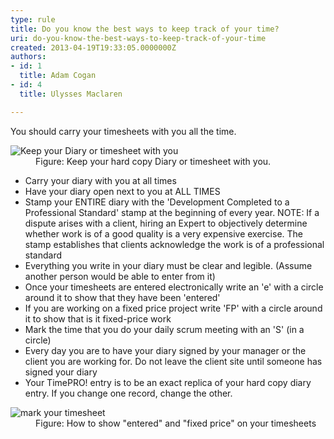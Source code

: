 ```yaml
---
type: rule
title: Do you know the best ways to keep track of your time?
uri: do-you-know-the-best-ways-to-keep-track-of-your-time
created: 2013-04-19T19:33:05.0000000Z
authors:
- id: 1
  title: Adam Cogan
- id: 4
  title: Ulysses Maclaren

---
```




<span class='intro'> You should carry your timesheets with you all the time. </span>

<dl class="image"><dt>
      <img alt="Keep your Diary or timesheet with you" src="/Management/Rules-to-Better-Timesheets/PublishingImages/diary.jpg" />
   </dt><dd>Figure&#58; Keep your hard copy Diary or timesheet with you.</dd></dl><ul><li>Carry your diary with you at all times</li><li>Have your diary open next to you at ALL TIMES</li><li>Stamp your ENTIRE diary with the 'Development Completed to a Professional Standard' stamp at the beginning of every year. NOTE&#58; If a dispute arises with a client, hiring an Expert to objectively determine whether work is of a good quality is a very expensive exercise. The stamp establishes that clients acknowledge the work is of a professional standard</li><li>Everything you write in your diary must be clear and legible. (Assume another person would be able to enter from it)</li><li>Once your timesheets are entered electronically write an 'e' with a circle around it to show that they have been 'entered'</li><li>If you are working on a fixed price project write 'FP' with a circle around it to show that is it fixed-price work</li><li>Mark the time that you do your daily scrum meeting with an 'S' (in a circle)</li><li>Every day you are to have your diary signed by your manager or the client you are working for. Do not leave the client site until someone has signed your diary</li><li>Your TimePRO! entry is to be an exact replica of your hard copy diary entry. If you change one record, change the other.</li></ul><dl class="image"><dt><img alt="mark your timesheet" src="/Management/Rules-to-Better-Timesheets/PublishingImages/timesheets-marks.jpg" />
</dt><dd>Figure&#58; How to show &quot;entered&quot; and &quot;fixed price&quot; on your timesheets</dd></dl>


